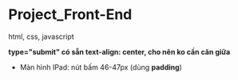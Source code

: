 # Project_Front-End
html, css, javascript

<b> type="submit" có sẵn text-align: center, cho nên ko cần căn giữa </b>
<br>
* Màn hình IPad: nút bấm 46-47px (dùng <b>padding</b>)

